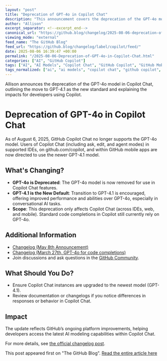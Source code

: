 ```yaml
---
layout: "post"
title: "Deprecation of GPT-4o in Copilot Chat"
description: "This announcement covers the deprecation of the GPT-4o model in GitHub Copilot Chat as of August 6, 2025. It details the transition to GPT-4.1 as the new standard for Copilot Chat, highlights affected services, and directs users to additional resources about the changes in GitHub Copilot functionality."
author: "Allison"
excerpt_separator: <!--excerpt_end-->
canonical_url: "https://github.blog/changelog/2025-08-06-deprecation-of-gpt-4o-in-copilot-chat"
viewing_mode: "external"
feed_name: "The GitHub Blog"
feed_url: "https://github.blog/changelog/label/copilot/feed/"
date: 2025-08-06 16:39:47 +00:00
permalink: "/2025-08-06-Deprecation-of-GPT-4o-in-Copilot-Chat.html"
categories: ["AI", "GitHub Copilot"]
tags: ["AI", "AI Models", "Copilot Chat", "GitHub Copilot", "GitHub Mobile", "GPT 4.1", "GPT 4o", "IDEs", "Machine Learning", "Model Deprecation", "News", "OpenAI", "Software Development"]
tags_normalized: ["ai", "ai models", "copilot chat", "github copilot", "github mobile", "gpt 4 dot 1", "gpt 4o", "ides", "machine learning", "model deprecation", "news", "openai", "software development"]
---
```


Allison announces the deprecation of the GPT-4o model in Copilot Chat, outlining the move to GPT-4.1 as the new standard and explaining the impacts for developers using Copilot.<!--excerpt_end-->

# Deprecation of GPT-4o in Copilot Chat

As of August 6, 2025, GitHub Copilot Chat no longer supports the GPT-4o model. Users of Copilot Chat (including ask, edit, and agent modes) in supported IDEs, on github.com/copilot, and within GitHub mobile apps are now directed to use the newer GPT-4.1 model.

## What's Changing?

- **GPT-4o is Deprecated**: The GPT-4o model is now removed for use in Copilot Chat features.
- **GPT-4.1 is the New Default**: Transition to GPT-4.1 is encouraged, offering improved performance and abilities over GPT-4o, especially in conversational AI tasks.
- **Scope**: This deprecation only affects Copilot Chat (across IDEs, web, and mobile). Standard code completions in Copilot still currently rely on GPT-4o.

## Additional Information

- [Changelog (May 8th Announcement)](https://github.blog/changelog/2025-05-08-openai-gpt-4-1-is-now-generally-available-in-github-copilot-as-the-new-default-model/)
- [Changelog (March 27th, GPT-4o for code completions)](https://github.blog/changelog/2025-03-27-gpt-4o-copilot-your-new-code-completion-model-is-now-generally-available/)
- Join discussions and ask questions in the [GitHub Community](https://github.com/orgs/community/discussions/categories/copilot-conversations).

## What Should You Do?

- Ensure Copilot Chat instances are upgraded to the newest model (GPT-4.1).
- Review documentation or changelogs if you notice differences in responses or behavior in Copilot Chat.

## Impact

The update reflects GitHub’s ongoing platform improvements, helping developers access the latest AI modeling capabilities within Copilot Chat.

For more details, see [the official changelog post](https://github.blog/changelog/2025-08-06-deprecation-of-gpt-4o-in-copilot-chat).

This post appeared first on "The GitHub Blog". [Read the entire article here](https://github.blog/changelog/2025-08-06-deprecation-of-gpt-4o-in-copilot-chat)
